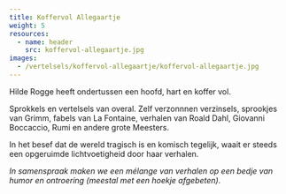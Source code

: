 ```yaml
---
title: Koffervol Allegaartje
weight: 5
resources:
  - name: header
    src: koffervol-allegaartje.jpg
images:
  - /vertelsels/koffervol-allegaartje/koffervol-allegaartje.jpg
---
```


Hilde Rogge heeft ondertussen een hoofd, hart en koffer vol.

Sprokkels en vertelsels van overal.
Zelf verzonnnen verzinsels, sprookjes van Grimm, fabels van La Fontaine, verhalen van Roald Dahl, Giovanni Boccaccio, Rumi en andere grote Meesters.

In het besef dat de wereld tragisch is en komisch tegelijk, waait er steeds een opgeruimde lichtvoetigheid door haar verhalen. 

*In samenspraak maken we een mélange van verhalen op een bedje van humor en ontroering (meestal met een hoekje afgebeten).*
